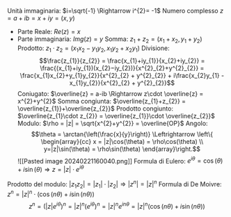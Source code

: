 Unità immaginaria: $i=\sqrt{-1} \Rightarrow i^{2}= -1$
Numero complesso $z = a+ib = x+iy = (x,y)$
- Parte Reale: $Re(z) = x$
- Parte immaginaria: $Img(z) = y$
Somma: $z_{1}+z_{2} = (x_{1}+x_{2}, y_{1}+y_{2})$
Prodotto: $z_{1}\cdot z_{2}= (x_{1}x_{2}-y_{1}y_{2}, x_{1}y_{2}+x_{2}y_{1})$
Divisione: $$\frac{z_{1}}{z_{2}} = \frac{x_{1}+iy_{1}}{x_{2}+iy_{2}} = \frac{(x_{1}+iy_{1})(x_{2}−iy_{2})}{x^{2}_{2}+y^{2}_{2}} = \frac{x_{1}x_{2}+y_{1}y_{2}}{x^{2}_{2} + y^{2}_{2}} + i\frac{x_{2}y_{1} - x_{1}y_{2}}{x^{2}_{2} + y^{2}_{2}}$$
Coniugato: $\overline{z} = a-ib \Rightarrow z\cdot \overline{z} = x^{2}+y^{2}$
Somma congiunta: $\overline{z_{1}+z_{2}} = \overline{z_{1}}+\overline{z_{2}}$
Prodotto congiunto: $\overline{z_{1}\cdot z_{2}} = \overline{z_{1}}\cdot \overline{z_{2}}$
Modulo: $\rho = |z| = \sqrt{x^{2}+y^{2}} = \overline{OP}$ 
Angolo: $$\theta = \arctan{\left(\frac{x}{y}\right)} \Leftrightarrow \left\{ \begin{array}{cc} x = |z|\cos(\theta) = \rho\cos(\theta) \\ y=|z|\sin(\theta) = \rho\sin(\theta) \end{array}\right.$$
![[Pasted image 20240221160040.png]]
Formula di Eulero: $e^{i\theta} = \cos(\theta)+i\sin(\theta)\Rightarrow z = |z|\cdot e^{i\theta}$

Prodotto del modulo: $|z_{1}z_{2}| = |z_{1}|\cdot|z_{2}| \Rightarrow |z^{n}| = |z|^{n}$ 
Formula di De Moivre: $z^{n} = |z|^{n}\cdot(\cos(n\theta) + i\sin(n\theta))$
$$z^{n} = (|z|e^{i\theta})^{n} = |z|^{n} (e^{i\theta})^{n} = |z|^{n} e^{in\theta} = |z|^{n} (\cos(n\theta) + i\sin(n\theta))$$